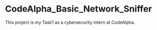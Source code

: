 # CodeAlpha_Basic_Network_Sniffer
This project is my Task1 as a cybersecurity intern at CodeAlpha. 
